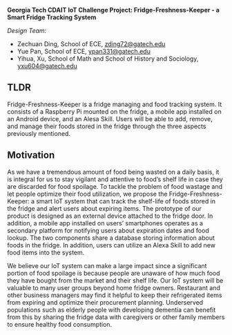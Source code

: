 <!-- # Fridge-Freshness-Keeper -->

**Georgia Tech CDAIT IoT Challenge Project: Fridge-Freshness-Keeper - a Smart Fridge Tracking System**

*Design Team:*

- Zechuan Ding, School of ECE, zding72@gatech.edu
- Yue Pan, School of ECE, ypan331@gatech.edu
- Yihua, Xu, School of Math and School of History and Sociology, yxu604@gatech.edu

## TLDR
Fridge-Freshness-Keeper is a fridge managing and food tracking system. It consists of a Raspberry Pi mounted on the fridge, a mobile app installed on an Android device, and an Alesa Skill. Users will be able to add, remove, and manage their foods stored in the fridge through the three aspects previously mentioned. 

## Motivation

As we have a tremendous amount of food being wasted on a daily basis, it is integral for us to stay vigilant and attentive to food’s shelf life in case they are discarded for food spoilage. To tackle the problem of food wastage and let people optimize their food utilization, we propose the Fridge-Freshness-Keeper: a smart IoT system that can track the shelf-life of foods stored in the fridge and alert users about expiring items. The prototype of our product is designed as an external device attached to the fridge door. In addition, a mobile app installed on users’ smartphones operates as a secondary platform for notifying users about expiration dates and food lookup. The two components share a database storing information about foods in the fridge. In addition, users can utilize an Alexa Skill to add new food items into the system. 


We believe our IoT system can make a large impact since a significant portion of food spoilage is because people are unaware of how much food they have bought from the market and their shelf life. Our IoT system will be valuable to many user groups beyond home fridge owners. Restaurant and other business managers may find it helpful to keep their refrigerated items from expiring and optimize their procurement planning. Underserved populations such as elderly people with developing dementia can benefit from this by sharing the fridge data with caregivers or other family members to ensure healthy food consumption.
